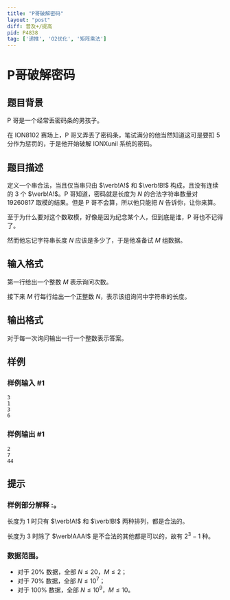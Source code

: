 ```yaml
---
title: "P哥破解密码"
layout: "post"
diff: 普及+/提高
pid: P4838
tag: ['递推', 'O2优化', '矩阵乘法']
---
```

# P哥破解密码
## 题目背景

P 哥是一个经常丢密码条的男孩子。

在 ION8102 赛场上，P 哥又弄丢了密码条，笔试满分的他当然知道这可是要扣 $5$ 分作为惩罚的，于是他开始破解 IONXunil 系统的密码。
## 题目描述

定义一个串合法，当且仅当串只由 $\verb!A!$ 和 $\verb!B!$ 构成，且没有连续的 $3$ 个 $\verb!A!$。P 哥知道，密码就是长度为 $N$ 的合法字符串数量对 $19260817$ 取模的结果。但是 P 哥不会算，所以他只能把 $N$ 告诉你，让你来算。

至于为什么要对这个数取模，好像是因为纪念某个人，但到底是谁，P 哥也不记得了。

然而他忘记字符串长度 $N$ 应该是多少了，于是他准备试 $M$ 组数据。
## 输入格式

第一行给出一个整数 $M$ 表示询问次数。

接下来 $M$ 行每行给出一个正整数 $N$，表示该组询问中字符串的长度。
## 输出格式

对于每一次询问输出一行一个整数表示答案。
## 样例

### 样例输入 #1
```
3
1
3
6

```
### 样例输出 #1
```
2
7
44

```
## 提示

### 样例部分解释 :。

长度为 $1$ 时只有 $\verb!A!$ 和 $\verb!B!$ 两种排列，都是合法的。

长度为 $3$ 时除了 $\verb!AAA!$ 是不合法的其他都是可以的，故有 $2^3-1$ 种。

### 数据范围。

- 对于 $20\%$ 数据，全部 $N\leq20$，$M\leq2$；
- 对于 $70\%$ 数据，全部 $N\leq10^7$；
- 对于 $100\%$ 数据，全部 $N\leq10^9$，$M\leq10$。
